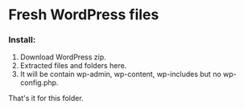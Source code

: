 # Fresh WordPress files

### Install:
1. Download WordPress zip.
2. Extracted files and folders here.
3. It will be contain wp-admin, wp-content, wp-includes but no wp-config.php.

That's it for this folder.

